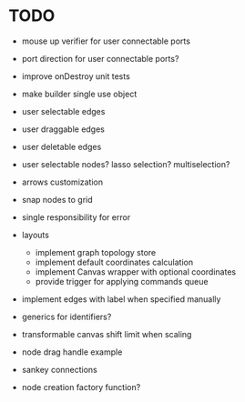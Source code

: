 # TODO

- mouse up verifier for user connectable ports
- port direction for user connectable ports?
- improve onDestroy unit tests
- make builder single use object
- user selectable edges
- user draggable edges
- user deletable edges
- user selectable nodes? lasso selection? multiselection?
- arrows customization
- snap nodes to grid
- single responsibility for error

- layouts

  - implement graph topology store
  - implement default coordinates calculation
  - implement Canvas wrapper with optional coordinates
  - provide trigger for applying commands queue

- implement edges with label when specified manually
- generics for identifiers?
- transformable canvas shift limit when scaling
- node drag handle example
- sankey connections
- node creation factory function?
